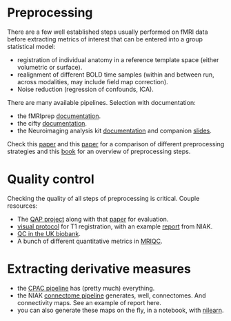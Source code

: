 # Preprocessing

There are a few well established steps usually performed on fMRI data before extracting metrics of interest that can be entered into a group statistical model:
  * registration of individual anatomy in a reference template space (either volumetric or surface).
  * realignment of different BOLD time samples (within and between run, across modalities, may include field map correction).
  * Noise reduction (regression of confounds, ICA).

There are many available pipelines. Selection with documentation:
  * the fMRIprep [documentation](http://fmriprep.readthedocs.io/en/latest/).
  * the cifty [documentation](https://edickie.github.io/ciftify/#/03_cifti-for-your_fmri).
  * the Neuroimaging analysis kit [documentation](http://niak.simexp-lab.org/pipe_preprocessing.html) and companion [slides](https://figshare.com/articles/Preprocessing_of_fMRI_data/1368669).

Check this [paper](https://arxiv.org/pdf/1608.03616.pdf) and this [paper](https://www.biorxiv.org/content/biorxiv/early/2017/06/27/156380.full.pdf) for a comparison of different preprocessing strategies and this [book](https://global.oup.com/academic/product/an-introduction-to-resting-state-fmri-functional-connectivity-9780198808220?cc=ca&lang=en&) for an overview of preprocessing steps.

# Quality control

Checking the quality of all steps of preprocessing is critical. Couple resources:
  * The [QAP project](http://preprocessed-connectomes-project.org/quality-assessment-protocol/) along with that [paper](https://www.ncbi.nlm.nih.gov/pubmed/29278774) for evaluation.
  * [visual protocol](https://www.zooniverse.org/projects/simexp/brain-match) for T1 registration, with an example [report](https://simexp.github.io/qc_cobre/index.html) from NIAK.
  * [QC in the UK biobank](https://www.sciencedirect.com/science/article/pii/S1053811917308613).
  * A bunch of different quantitative metrics in [MRIQC](https://www.biorxiv.org/content/early/2017/02/24/111294).

# Extracting derivative measures
  * the [CPAC pipeline](https://fcp-indi.github.io/) has (pretty much) everything.
  * the NIAK [connectome pipeline](http://niak.simexp-lab.org/pipe_connectome.html) generates, well, connectomes. And connectivity maps. See an example of report here.
  * you can also generate these maps on the fly, in a notebook, with [nilearn](https://nilearn.github.io/auto_examples/index.html#id68).
